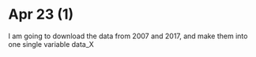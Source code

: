 # Apr 23 (1)

I am going to download the data from 2007 and 2017, and make them into one single variable data_X

